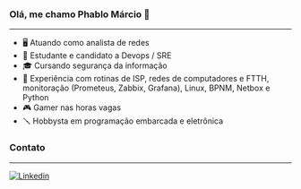 ### Olá, me chamo Phablo Márcio 👋
---

- 🖥️ Atuando como analista de redes 
- 👀 Estudante e candidato a Devops / SRE
- 🎓 Cursando segurança da informação
- 💼 Experiência com rotinas de ISP, redes de computadores e FTTH, monitoração (Prometeus, Zabbix, Grafana), Linux, BPNM, Netbox e
Python
- 🎮 Gamer nas horas vagas
- 🪛 Hobbysta em programação embarcada e eletrônica

### Contato
---
<a href="https://abre.ai/eh3c">![Linkedin](https://img.shields.io/badge/LinkedIn-0077B5?style=for-the-badge&logo=linkedin&logoColor=white)</a>

<!---
Phmarcio/Phmarcio is a ✨ special ✨ repository because its `README.md` (this file) appears on your GitHub profile.
You can click the Preview link to take a look at your changes.
--->
